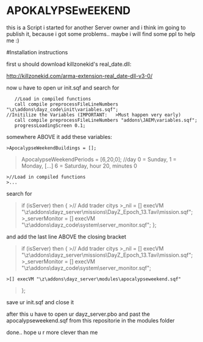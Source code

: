 APOKALYPSEwEEKEND
=================


this is a Script i started for another Server owner and i think im going to publish it, because i got some problems.. maybe i will find some ppl to help me :)


#Installation instructions

first u should download killzonekid's real_date.dll:

http://killzonekid.com/arma-extension-real_date-dll-v3-0/

now u have to open ur init.sqf and search for

 ~~~~
	//Load in compiled functions
	call compile preprocessFileLineNumbers "\z\addons\dayz_code\init\variables.sqf";						//Initilize the Variables (IMPORTANT:   >Must happen very early)
	call compile preprocessFileLineNumbers "addons\JAEM\variables.sqf";
	progressLoadingScreen 0.1;
~~~~

somewhere ABOVE it add these variables:

	>ApocalypseWeekendBuildings = [];
  >ApocalypseWeekendPeriods = [6,20,0]; //day 0 = Sunday, 1 = Monday, [...] 6 = Saturday, hour 20, minutes 0
>
	>//Load in compiled functions
	>...

search for

  >if (isServer) then {
    >// Add trader citys
    >_nil = [] execVM "\z\addons\dayz_server\missions\DayZ_Epoch_13.Tavi\mission.sqf";
    >_serverMonitor = [] execVM "\z\addons\dayz_code\system\server_monitor.sqf";
  >};

and add the last line ABOVE the closing bracket

  >if (isServer) then {
    >// Add trader citys
    >_nil = [] execVM "\z\addons\dayz_server\missions\DayZ_Epoch_13.Tavi\mission.sqf";
    >_serverMonitor = [] execVM "\z\addons\dayz_code\system\server_monitor.sqf";
>
    >[] execVM "\z\addons\dayz_server\modules\apocalypseweekend.sqf"
  >};

save ur init.sqf and close it

after this u have to open ur dayz_server.pbo and past the apocalypseweekend.sqf from this repositorie in the modules folder


done.. hope u r more clever than me
